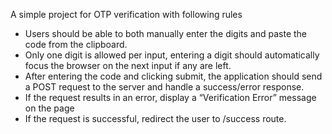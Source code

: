 A simple project for OTP verification with following rules

- Users should be able to both manually enter the digits and paste the code from the
clipboard.
- Only one digit is allowed per input, entering a digit should automatically focus the
browser on the next input if any are left.
- After entering the code and clicking submit, the application should send a POST request
to the server and handle a success/error response.
- If the request results in an error, display a “Verification Error” message on the page
- If the request is successful, redirect the user to /success route.